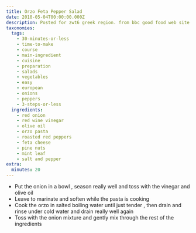 ```yaml
---
title: Orzo Feta Pepper Salad
date: 2010-05-04T00:00:00.000Z
description: Posted for zwt6 greek region. from bbc good food web site.
taxonomies:
  tags:
    - 30-minutes-or-less
    - time-to-make
    - course
    - main-ingredient
    - cuisine
    - preparation
    - salads
    - vegetables
    - easy
    - european
    - onions
    - peppers
    - 3-steps-or-less
  ingredients:
    - red onion
    - red wine vinegar
    - olive oil
    - orzo pasta
    - roasted red peppers
    - feta cheese
    - pine nuts
    - mint leaf
    - salt and pepper
extra:
  minutes: 20
---
```

 - Put the onion in a bowl , season really well and toss with the vinegar and olive oil
 - Leave to marinate and soften while the pasta is cooking
 - Cook the orzo in salted boiling water until just tender , then drain and rinse under cold water and drain really well again
 - Toss with the onion mixture and gently mix through the rest of the ingredients
